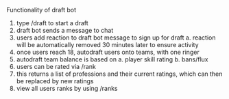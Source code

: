 Functionality of draft bot

1. type /draft to start a draft
2. draft bot sends a message to chat
3. users add reaction to draft bot message to sign up for draft
   a. reaction will be automatically removed 30 minutes later to ensure activity
4. once users reach 18, autodraft users onto teams, with one ringer
5. autodraft team balance is based on
   a. player skill rating
   b. bans/flux
6. users can be rated via /rank <username>
7. this returns a list of professions and their current ratings, which can then be replaced by new ratings
8. view all users ranks by using /ranks
